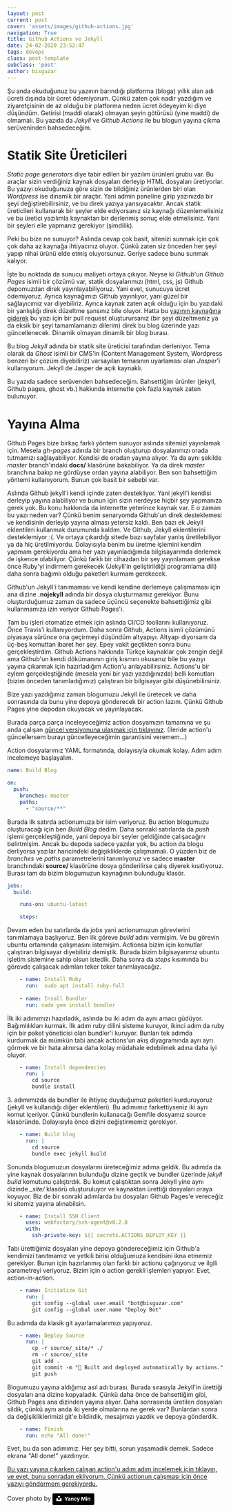 ```yaml
---
layout: post
current: post
cover: 'assets/images/github-actions.jpg'
navigation: True
title: Github Actions ve Jekyll
date: 24-02-2020 23:52:47
tags: devops
class: post-template
subclass: 'post'
author: bisguzar
---
```



Şu anda okuduğunuz bu yazının barındığı platforma (bloga) yıllık alan adı ücreti dışında bir ücret ödemiyorum. Çünkü zaten çok nadir yazdığım ve ziyaretçisinin de az olduğu bir platforma neden ücret ödeyeyim ki diye düşündüm. Getirisi (maddi olarak) olmayan şeyin götürüsü (yine maddi) de olmamalı. Bu yazıda da *Jekyll* ve *Github Actions* ile bu blogun yayına çıkma serüveninden bahsedeceğim.

# Statik Site Üreticileri

*Static page generators* diye tabir edilen bir yazılım ürünleri grubu var. Bu araçlar sizin verdiğiniz kaynak dosyaları derleyip HTML dosyaları üretiyorlar. Bu yazıyı okuduğunuza göre sizin de bildiğiniz ürünlerden biri olan *Wordpress* ise dinamik bir araçtır. Yani admin paneline girip yazınızda bir şeyi değiştirebilirsiniz, ve bu direk yazıya yansıyacaktır. Ancak statik üreticileri kullanarak bir şeyler elde ediyorsanız siz kaynağı düzenlemelisiniz ve bu üretici yazılımla kaynaktan bir derlenmiş sonuç elde etmelisiniz. Yani bir şeyleri elle yapmanız gerekiyor (şimdilik). 

Peki bu bize ne sunuyor? Aslında cevap çok basit, sitenizi sunmak için çok çok daha az kaynağa ihtiyacınız oluyor. Çünkü zaten siz önceden her şeyi yapıp nihai ürünü elde etmiş oluyorsunuz. Geriye sadece bunu sunmak kalıyor.

İşte bu noktada da sunucu maliyeti ortaya çıkıyor. Neyse ki *Github*'un *Github Pages* isimli bir çözümü var, statik dosyalarımızı (html, css, js) Github depomuzdan direk yayınlayabiliyoruz. Yani evet, sunucuya ücret ödemiyoruz. Ayrıca kaynağımızı Github yayınlıyor, yani güzel bir sağlayıcımız var diyebiliriz. Ayrıca kaynak zaten açık olduğu için bu yazıdaki bir yanlışlığı direk düzeltme şansınız bile oluyor. Hatta bu [yazının kaynağına giderek](https://github.com/bisguzar/bisguzar.github.io/blob/master/source/_posts/2020-02-24-jekyll-github-actions.md) bu yazı için bir pull request oluşturursanız (bir şeyi düzeltmeniz ya da eksik bir şeyi tamamlamanızı dilerim) direk bu blog üzerinde yazı güncellenecek. Dinamik olmayan dinamik bir blog burası.

Bu blog *Jekyll* adında bir statik site üreticisi tarafından derleniyor. Tema olarak da *Ghost* isimli bir CMS'in (Content Management System, Wordpress benzeri bir çözüm diyebiliriz) varsayılan temasının uyarlaması olan *Jasper*'i kullanıyorum. Jekyll de Jasper de açık kaynaklı.

Bu yazıda sadece serüvenden bahsedeceğim. Bahsettiğim ürünler (jekyll, Github pages, ghost vb.) hakkında internette çok fazla kaynak zaten bulunuyor. 

# Yayına Alma

Github Pages bize birkaç farklı yöntem sunuyor aslında sitemizi yayınlamak için. Mesela *gh-pages* adında bir branch oluşturup dosyalarımızı orada tutmamızı sağlayabiliyor. Kendisi de oradan yayına alıyor. Ya da aynı şekilde *master* branch'ındaki **docs/** klasörüne bakabiliyor. Ya da direk *master* branchına bakıp ne gördüyse ordan yayına alabiliyor. Ben son bahsettiğim yöntemi kullanıyorum. Bunun çok basit bir sebebi var.

Aslında Github jekyll'i kendi içinde zaten destekliyor. Yani jekyll'i kendisi derleyip yayına alabiliyor ve bunun için sizin nerdeyse hiçbir şey yapmanıza gerek yok. Bu konu hakkında da internette yeterince kaynak var. E o zaman bu yazı neden var? Çünkü benim senaryomda Github'un direk desteklemesi ve kendisinin derleyip yayına alması yetersiz kaldı. Ben bazı ek Jekyll eklentileri kullanmak durumunda kaldım. Ve Github, Jekyll eklentilerini desteklemiyor :(. Ve ortaya çıkardığı sitede bazı sayfalar yanlış üretilebiliyor ya da hiç üretilmiyordu. Dolayısıyla benim bu üretme işlemini kendim yapmam gerekiyordu ama her yazı yayınladığımda bilgisayarımda derlemek de işkence olabiliyor. Çünkü farklı bir cihazdan bir şey yayınlamam gerekse önce Ruby'yi indirmem gerekecek (Jekyll'in geliştirildiği programlama dili) daha sonra bağımlı olduğu paketleri kurmam gerekecek. 

Github'un Jekyll'i tanımaması ve kendi kendine derlemeye çalışmaması için ana dizine **.nojekyll** adında bir dosya oluşturmamız gerekiyor. Bunu oluşturduğumuz zaman da sadece üçüncü seçenekte bahsettiğimiz gibi kullanmamıza izin veriyor Github Pages'i.

Tam bu işleri otomatize etmek için aslında CI/CD toollarını kullanıyoruz. Önce Travis'i kullanıyordum. Daha sonra Github, Actions isimli çözümünü piyasaya sürünce ona geçirmeyi düşündüm altyapıyı. Altyapı diyorsam da üç-beş komuttan ibaret her şey. Epey vakit geçtikten sonra bunu gerçekleştirdim. Github Actions hakkında Türkçe kaynaklar çok zengin değil ama Github'un kendi dökümanının giriş kısmını okusanız bile bu yazıyı yayına çıkarmak için hazırladığım Action'u anlayabilirsiniz. Actions'u bir eylem gerçekleştiğinde (mesela yeni bir yazı yazdığınızda) belli komutları (bizim önceden tanımladığımız) çalıştıran bir bilgisayar gibi düşünebilirsiniz.

Bize yazı yazdığımız zaman blogumuzu Jekyll ile üretecek ve daha sonrasında da bunu yine depoya gönderecek bir action lazım. Çünkü Github Pages yine depodan okuyacak ve yayınlayacak.

Burada parça parça inceleyeceğimiz action dosyamızın tamamına ve şu anda çalışan [güncel versiyonuna ulaşmak için tıklayınız](https://github.com/bisguzar/bisguzar.github.io/blob/master/.github/workflows/main.yml). (İleride action'u güncellersem burayı güncelleyeceğimin garantisini veremem...) 

Action dosyalarımız YAML formatında, dolayısıyla okumak kolay. Adım adım incelemeye başlayalım.

~~~yaml
name: Build Blog

on: 
  push:
    branches: master
    paths: 
      - "source/**"
~~~

Burada ilk satırda actionumuza bir isim veriyoruz. Bu action blogumuzu oluşturacağı için ben *Build Blog* dedim. Daha sonraki satırlarda da *push* işlemi gerçekleştiğinde, yani depoya bir şeyler geldiğinde çalışacağını belirtmişim. Ancak bu depoda sadece yazılar yok, bu action da blogu derliyorsa yazılar haricindeki değişikliklerde çalışmamalı. O yüzden biz de *branches* ve *paths* parametrelerini tanımlıyoruz ve sadece **master** branchındaki **source/** klasörüne dosya gönderilirse çalış diyerek kısıtlıyoruz. Burası tam da bizim blogumuzun kaynağının bulunduğu klasör.

~~~yaml
jobs:
  build:

    runs-on: ubuntu-latest

    steps:
~~~

Devam eden bu satırlarda da *jobs* yani actionumuzun görevlerini tanımlamaya başlıyoruz. Ben ilk göreve *build* adını vermişim. Ve bu görevin ubuntu ortamında çalışmasını istemişim. Actionsa bizim için komutlar çalıştıran bilgisayar diyebiliriz demiştik. Burada bizim bilgisayarımız ubuntu işletim sistemine sahip olsun istedik. Daha sonra da *steps* kısımında bu görevde çalışacak adımları teker teker tanımlayacağız.

~~~yaml
    - name: Install Ruby
      run:  sudo apt install ruby-full
    
    - name: Insall Bundler
      run: sudo gem install bundler
~~~

İlk iki adımımızı hazırladık, aslında bu iki adım da aynı amacı güdüyor. Bağımlılıkları kurmak. İlk adım ruby dilini sisteme kuruyor, ikinci adım da ruby için bir paket yöneticisi olan bundler'i kuruyor. Bunları tek adımda kurdurmak da mümkün tabi ancak actions'un akış diyagramında ayrı ayrı görmek ve bir hata alınırsa daha kolay müdahale edebilmek adına daha iyi oluyor. 

~~~yaml
    - name: Install dependencies
      run: |
        cd source
        bundle install  
~~~

3\. adımımızda da bundler ile ihtiyaç duyduğumuz paketleri kurduruyoruz (jekyll ve kullandığı diğer eklentileri). Bu adımımız farkettiyseniz iki ayrı komut içeriyor. Çünkü bundlerin kullanacağı Gemfile dosyamız source klasöründe. Dolayısıyla önce dizini değiştirmemiz gerekiyor.

~~~yaml
    - name: Build blog
      run: |
        cd source
        bundle exec jekyll build
~~~

Sonunda blogumuzun dosyalarını üreteceğimiz adıma geldik. Bu adımda da yine kaynak dosyalarının bulunduğu dizine geçtik ve bundler üzerinde *jekyll build* komutunu çalıştırdık. Bu komut çalıştıktan sonra Jekyll yine aynı dizinde *_site/* klasörü oluşturuluyor ve kaynaktan ürettiği dosyaları oraya koyuyor. Biz de bir sonraki adımlarda bu dosyaları Github Pages'e vereceğiz ki sitemiz yayına alınabilsin.

~~~yaml
    - name: Install SSH Client
      uses: webfactory/ssh-agent@v0.2.0
      with:
        ssh-private-key: ${{ secrets.ACTIONS_DEPLOY_KEY }}
~~~

Tabi ürettiğimiz dosyaları yine depoya göndereceğimiz için Github'a kendimizi tanıtmamız ve yetkili birisi olduğumuza kendisini ikna etmemiz gerekiyor. Bunun için hazırlanmış olan farklı bir actionu çağırıyoruz ve ilgili parametreyi veriyoruz. Bizim için o action gerekli işlemleri yapıyor. Evet, action-in-action.

~~~yaml
    - name: Initialize Git
      run: |
        git config --global user.email "bot@bisguzar.com"
        git config --global user.name "Deploy Bot"
~~~

Bu adımda da klasik git ayarlamalarımızı yapıyoruz. 

~~~yaml
    - name: Deploy Source
      run: |
        cp -r source/_site/* ./
        rm -r source/_site
        git add .
        git commit -m "🤖 Built and deployed automatically by actions." 
        git push
~~~

Blogumuzu yayına aldığımız asıl adı burası. Burada sırasıyla Jekyll'in ürettiği dosyaları ana dizine kopyaladık. Çünkü daha önce de bahsettiğim gibi, Github Pages ana dizinden yayına alıyor. Daha sonrasında üretilen dosyaları sildik, çünkü aynı anda iki yerde olmalarına ne gerek var? Bunlardan sonra da değişikliklerimizi git'e bildirdik, mesajımızı yazdık ve depoya gönderdik.

~~~yaml
    - name: Finish
      run: echo "All done!"
~~~

Evet, bu da son adımımız. Her şey bitti, sorun yaşamadık demek. Sadece ekrana "All done!" yazdırıyor.

[Bu yazı yayına çıkarken çalışan action'u adım adım incelemek için tıklayın, ve evet, bunu sonradan ekliyorum. Çünkü actionun çalışması için önce yazıyı göndermem gerekiyordu.](https://github.com/bisguzar/bisguzar.github.io/runs/465645033)

Cover photo by <a style="background-color:black;color:white;text-decoration:none;padding:4px 6px;font-family:-apple-system, BlinkMacSystemFont, &quot;San Francisco&quot;, &quot;Helvetica Neue&quot;, Helvetica, Ubuntu, Roboto, Noto, &quot;Segoe UI&quot;, Arial, sans-serif;font-size:12px;font-weight:bold;line-height:1.2;display:inline-block;border-radius:3px" href="https://unsplash.com/@yancymin?utm_medium=referral&amp;utm_campaign=photographer-credit&amp;utm_content=creditBadge" target="_blank" rel="noopener noreferrer" title="Download free do whatever you want high-resolution photos from Yancy Min"><span style="display:inline-block;padding:2px 3px"><svg xmlns="http://www.w3.org/2000/svg" style="height:12px;width:auto;position:relative;vertical-align:middle;top:-2px;fill:white" viewBox="0 0 32 32"><title>unsplash-logo</title><path d="M10 9V0h12v9H10zm12 5h10v18H0V14h10v9h12v-9z"></path></svg></span><span style="display:inline-block;padding:2px 3px">Yancy Min</span></a>